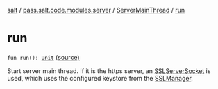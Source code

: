 [salt](../../index.md) / [pass.salt.code.modules.server](../index.md) / [ServerMainThread](index.md) / [run](./run.md)

# run

`fun run(): `[`Unit`](https://kotlinlang.org/api/latest/jvm/stdlib/kotlin/-unit/index.html) [(source)](https://github.com/kurbaniec-tgm/salt/tree/master/code/modules/server/ServerMainThread.kt#L31)

Start server main thread.
If it is the https server, an [SSLServerSocket](https://docs.oracle.com/javase/6/docs/api/javax/net/ssl/SSLServerSocket.html) is used,
which uses the configured keystore from the [SSLManager](../../pass.salt.code.modules.server.encryption/-s-s-l-manager/index.md).

